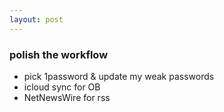 ```yaml
---
layout: post
---
```



### polish the workflow
- pick 1password & update my weak passwords
- icloud sync for OB
- NetNewsWire for rss
